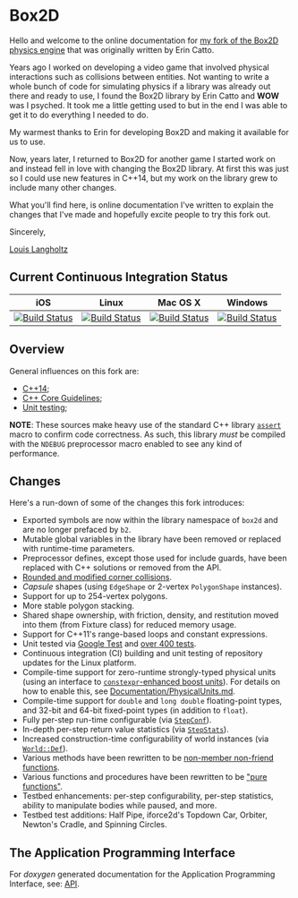 # Box2D

Hello and welcome to the online documentation for [my fork
of the Box2D physics engine](https://github.com/louis-langholtz/Box2D)
that was originally written by Erin Catto.

Years ago I worked on developing a video game that involved physical
interactions such as collisions between entities. Not wanting to write
a whole bunch of code for simulating physics if a library was already
out there and ready to use, I found the Box2D library by Erin Catto
and **WOW** was I psyched. It took me a little getting used to but in the
end I was able to get it to do everything I needed to do.

My warmest thanks to Erin for developing Box2D and making it available
for us to use.

Now, years later, I returned to Box2D for another game I started work on
and instead fell in love with changing the Box2D library. At first this was
just so I could use new features in C++14, but my work on the library grew
to include many other changes.

What you'll find here, is online documentation I've written to explain the
changes that I've made and hopefully excite people to try this fork out.

Sincerely,

[Louis Langholtz](https://github.com/louis-langholtz/)

## Current Continuous Integration Status

|iOS|Linux|Mac OS X|Windows|
|---|-----|--------|-------|
|[![Build Status](https://travis-ci.org/louis-langholtz/Box2D.svg?branch=iosfoo)](https://travis-ci.org/louis-langholtz/Box2D)|[![Build Status](https://travis-ci.org/louis-langholtz/Box2D.svg?branch=dev)](https://travis-ci.org/louis-langholtz/Box2D)|[![Build Status](https://travis-ci.org/louis-langholtz/Box2D.svg?branch=macosxfoo)](https://travis-ci.org/louis-langholtz/Box2D)|[![Build Status](https://travis-ci.org/louis-langholtz/Box2D.svg?branch=win32foo)](https://travis-ci.org/louis-langholtz/Box2D)|

## Overview

General influences on this fork are:
- [C++14](https://en.wikipedia.org/wiki/C%2B%2B14);
- [C++ Core Guidelines](https://github.com/isocpp/CppCoreGuidelines/blob/master/CppCoreGuidelines.md);
- [Unit testing](https://en.wikipedia.org/wiki/Unit_testing);

**NOTE**: These sources make heavy use of the standard C++ library [`assert`](http://en.cppreference.com/w/cpp/error/assert) macro to confirm code correctness.
As such, this library *must* be compiled with the `NDEBUG` preprocessor macro enabled
to see any kind of performance.

## Changes

Here's a run-down of some of the changes this fork introduces:
- Exported symbols are now within the library namespace of `box2d` and are no longer prefaced by `b2`.
- Mutable global variables in the library have been removed or replaced with runtime-time parameters.
- Preprocessor defines, except those used for include guards, have been replaced with C++ solutions or removed from the API.
- [Rounded and modified corner collisions](https://github.com/louis-langholtz/Box2D/Box2D/Documentation/CollisionHandlng.md).
- *Capsule* shapes (using `EdgeShape` or 2-vertex `PolygonShape` instances).
- Support for up to 254-vertex polygons.
- More stable polygon stacking.
- Shared shape ownership, with friction, density, and restitution moved into them (from Fixture class) for reduced memory usage.
- Support for C++11's range-based loops and constant expressions.
- Unit tested via [Google Test](https://github.com/google/googletest/tree/aa148eb2b7f70ede0eb10de34b6254826bfb34f4) and [over 400 tests](https://github.com/louis-langholtz/Box2D/tree/dev/Box2D/UnitTests).
- Continuous integration (CI) building and unit testing of repository updates
  for the Linux platform.
- Compile-time support for zero-runtime strongly-typed physical units (using an interface to [`constexpr`-enhanced boost units](https://github.com/louis-langholtz/units)). For details on how to enable this, see [Documentation/PhysicalUnits.md](https://github.com/louis-langholtz/Box2D/Box2D/Documentation/PhysicalUnits.md).
- Compile-time support for `double` and `long double` floating-point types, and 32-bit and 64-bit fixed-point types (in addition to `float`).
- Fully per-step run-time configurable (via [`StepConf`](https://github.com/louis-langholtz/Box2D/blob/dev/Box2D/Box2D/Dynamics/StepConf.hpp)).
- In-depth per-step return value statistics (via [`StepStats`](https://github.com/louis-langholtz/Box2D/blob/dev/Box2D/Box2D/Dynamics/StepStats.hpp)).
- Increased construction-time configurability of world instances (via [`World::Def`](https://github.com/louis-langholtz/Box2D/blob/dev/Box2D/Box2D/Dynamics/World.hpp#L107)).
- Various methods have been rewritten to be [non-member non-friend functions](http://www.drdobbs.com/cpp/how-non-member-functions-improve-encapsu/184401197).
- Various functions and procedures have been rewritten to be ["pure functions"](https://en.wikipedia.org/wiki/Pure_function).
- Testbed enhancements: per-step configurability, per-step statistics, ability to manipulate bodies while paused, and more.
- Testbed test additions: Half Pipe, iforce2d's Topdown Car, Orbiter, Newton's Cradle, and Spinning Circles.

## The Application Programming Interface

For *doxygen* generated documentation for the Application Programming Interface, see: [API](API/index.html).
